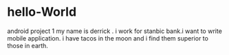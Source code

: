 # hello-World
android project 1
my name is derrick . i work for stanbic bank.i want to write mobile application.
i have tacos in the moon and i find them superior to those in earth.

